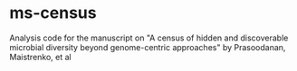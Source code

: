 # ms-census
Analysis code for the manuscript on "A census of hidden and discoverable microbial diversity beyond genome-centric approaches" by Prasoodanan, Maistrenko, et al

